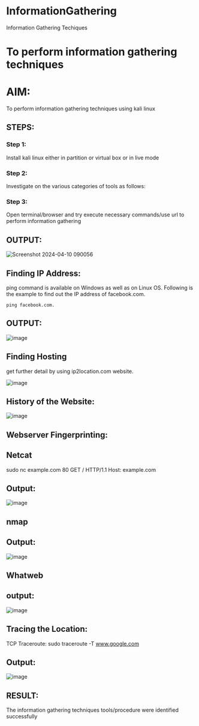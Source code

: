 # InformationGathering
Information Gathering Techiques

# To perform information gathering techniques

# AIM:

To perform information gathering techniques using kali linux 

## STEPS:

### Step 1:

Install kali linux either in partition or virtual box or in live mode

### Step 2:

Investigate on the various categories of tools as follows:

### Step 3:
Open terminal/browser and try execute necessary commands/use url to perform information gathering


## OUTPUT:

![Screenshot 2024-04-10 090056](https://github.com/Irenejecinthamerlin/InformationGathering/assets/128350225/7e44322d-a19a-4b6b-8713-47aced3f2215)

## Finding IP Address:

ping command is available on Windows as well as on Linux OS. Following is the example to find out the IP address of facebook.com.


``
ping facebook.com.
``

## OUTPUT:

![image](https://github.com/Irenejecinthamerlin/InformationGathering/assets/128350225/014bf31a-aaa5-4831-9a4d-b0c8e74532a7)


## Finding Hosting 

get further detail by using ip2location.com website.

![image](https://github.com/Irenejecinthamerlin/InformationGathering/assets/128350225/18037ed9-90c2-42f8-9231-31d2360c9c51)


## History of the Website:

![image](https://github.com/Irenejecinthamerlin/InformationGathering/assets/128350225/be782b26-7b13-452f-88b5-daf1589cbb5a)


## Webserver Fingerprinting:

## Netcat

sudo nc example.com 80 GET / HTTP/1.1 Host: example.com

## Output:

![image](https://github.com/Irenejecinthamerlin/InformationGathering/assets/128350225/b4bd7387-8e82-4578-af52-0cc60d4834e0)

## nmap

## Output:

![image](https://github.com/Irenejecinthamerlin/InformationGathering/assets/128350225/0d427bdb-b8ea-44dc-9f70-0080bdc8b95f)

## Whatweb

## output:

![image](https://github.com/Irenejecinthamerlin/InformationGathering/assets/128350225/2daf5be4-00ba-4b0d-a778-530d942c049e)


## Tracing the Location:

TCP Traceroute: sudo traceroute -T www.google.com

## Output:

![image](https://github.com/Irenejecinthamerlin/InformationGathering/assets/128350225/0f2d8b57-8118-423b-b10c-54dc02a9ee59)



## RESULT:
The information gathering techniques tools/procedure were  identified successfully
